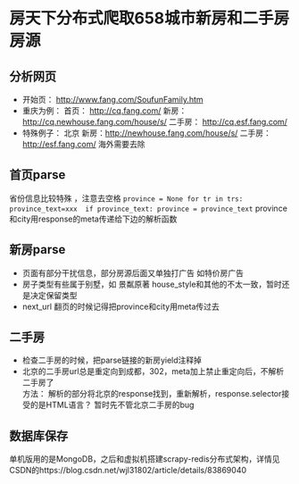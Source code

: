 # 房天下分布式爬取658城市新房和二手房房源

## 分析网页
* 开始页： http://www.fang.com/SoufunFamily.htm
* 重庆为例： 首页： http://cq.fang.com/
            新房：http://cq.newhouse.fang.com/house/s/
            二手房： http://cq.esf.fang.com/
* 特殊例子： 北京 新房：http://newhouse.fang.com/house/s/
                 二手房： http://esf.fang.com/
             海外需要去除
             
## 首页parse
省份信息比较特殊 ，注意去空格
    ``` province = None
    for tr in trs:
        province_text=xxx 
        if province_text:
            province = province_text
            ``` 
 province和city用response的meta传递给下边的解析函数
 ## 新房parse
 * 页面有部分干扰信息，部分房源后面又单独打广告 如特价房广告
 * 房子类型有些属于别墅，如 景粼原著 house_style和其他的不太一致，暂时还是决定保留类型
 * next_url 翻页的时候记得把province和city用meta传过去
 ## 二手房
 * 检查二手房的时候，把parse链接的新房yield注释掉
 * 北京的二手房url总是重定向到成都，302，meta加上禁止重定向后，不解析二手房了  
 方法： 解析的部分将北京的response找到，重新解析，response.selector接受的是HTML语言？
 暂时先不管北京二手房的bug
 
 ## 数据库保存
 单机版用的是MongoDB，之后和虚拟机搭建scrapy-redis分布式架构，详情见CSDN的https://blog.csdn.net/wjl31802/article/details/83869040
    
 
            
                         
